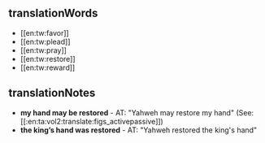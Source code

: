 ## translationWords

* [[en:tw:favor]]
* [[en:tw:plead]]
* [[en:tw:pray]]
* [[en:tw:restore]]
* [[en:tw:reward]]

## translationNotes

* **my hand may be restored** - AT: "Yahweh may restore my hand" (See: [[:en:ta:vol2:translate:figs_activepassive]])
* **the king’s hand was restored** - AT: "Yahweh restored the king's hand"
